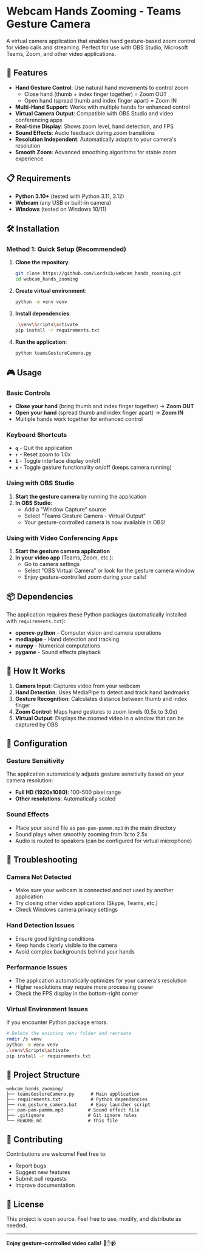 # Webcam Hands Zooming - Teams Gesture Camera

A virtual camera application that enables hand gesture-based zoom control for video calls and streaming. Perfect for use with OBS Studio, Microsoft Teams, Zoom, and other video applications.

## 🚀 Features

- **Hand Gesture Control**: Use natural hand movements to control zoom
  - Close hand (thumb + index finger together) = Zoom OUT
  - Open hand (spread thumb and index finger apart) = Zoom IN
- **Multi-Hand Support**: Works with multiple hands for enhanced control
- **Virtual Camera Output**: Compatible with OBS Studio and video conferencing apps
- **Real-time Display**: Shows zoom level, hand detection, and FPS
- **Sound Effects**: Audio feedback during zoom transitions
- **Resolution Independent**: Automatically adapts to your camera's resolution
- **Smooth Zoom**: Advanced smoothing algorithms for stable zoom experience

## 📋 Requirements

- **Python 3.10+** (tested with Python 3.11, 3.12)
- **Webcam** (any USB or built-in camera)
- **Windows** (tested on Windows 10/11)

## 🛠️ Installation

### Method 1: Quick Setup (Recommended)

1. **Clone the repository**:
   ```bash
   git clone https://github.com/Lordsib/webcam_hands_zooming.git
   cd webcam_hands_zooming
   ```

2. **Create virtual environment**:
   ```bash
   python -m venv venv
   ```

3. **Install dependencies**:
   ```bash
   .\venv\Scripts\activate
   pip install -r requirements.txt
   ```

4. **Run the application**:
   ```bash
   python teamsGestureCamera.py
   ```

## 🎮 Usage

### Basic Controls

- **Close your hand** (bring thumb and index finger together) → **Zoom OUT**
- **Open your hand** (spread thumb and index finger apart) → **Zoom IN**
- Multiple hands work together for enhanced control

### Keyboard Shortcuts

- **`q`** - Quit the application
- **`r`** - Reset zoom to 1.0x
- **`i`** - Toggle interface display on/off
- **`x`** - Toggle gesture functionality on/off (keeps camera running)

### Using with OBS Studio

1. **Start the gesture camera** by running the application
2. **In OBS Studio**:
   - Add a "Window Capture" source
   - Select "Teams Gesture Camera - Virtual Output"
   - Your gesture-controlled camera is now available in OBS!

### Using with Video Conferencing Apps

1. **Start the gesture camera application**
2. **In your video app** (Teams, Zoom, etc.):
   - Go to camera settings
   - Select "OBS Virtual Camera" or look for the gesture camera window
   - Enjoy gesture-controlled zoom during your calls!

## 📦 Dependencies

The application requires these Python packages (automatically installed with `requirements.txt`):

- **opencv-python** - Computer vision and camera operations
- **mediapipe** - Hand detection and tracking
- **numpy** - Numerical computations
- **pygame** - Sound effects playback

## 🎯 How It Works

1. **Camera Input**: Captures video from your webcam
2. **Hand Detection**: Uses MediaPipe to detect and track hand landmarks
3. **Gesture Recognition**: Calculates distance between thumb and index finger
4. **Zoom Control**: Maps hand gestures to zoom levels (0.5x to 3.0x)
5. **Virtual Output**: Displays the zoomed video in a window that can be captured by OBS

## 🔧 Configuration

### Gesture Sensitivity

The application automatically adjusts gesture sensitivity based on your camera resolution:
- **Full HD (1920x1080)**: 100-500 pixel range
- **Other resolutions**: Automatically scaled

### Sound Effects

- Place your sound file as `pam-pam-pammm.mp3` in the main directory
- Sound plays when smoothly zooming from 1x to 2.5x
- Audio is routed to speakers (can be configured for virtual microphone)

## 🐛 Troubleshooting

### Camera Not Detected
- Make sure your webcam is connected and not used by another application
- Try closing other video applications (Skype, Teams, etc.)
- Check Windows camera privacy settings

### Hand Detection Issues
- Ensure good lighting conditions
- Keep hands clearly visible to the camera
- Avoid complex backgrounds behind your hands

### Performance Issues
- The application automatically optimizes for your camera's resolution
- Higher resolutions may require more processing power
- Check the FPS display in the bottom-right corner

### Virtual Environment Issues
If you encounter Python package errors:
```bash
# Delete the existing venv folder and recreate
rmdir /s venv
python -m venv venv
.\venv\Scripts\activate
pip install -r requirements.txt
```

## 📁 Project Structure

```
webcam_hands_zooming/
├── teamsGestureCamera.py      # Main application
├── requirements.txt           # Python dependencies
├── run_gesture_camera.bat     # Easy launcher script
├── pam-pam-pammm.mp3         # Sound effect file
├── .gitignore                # Git ignore rules
└── README.md                 # This file
```

## 🤝 Contributing

Contributions are welcome! Feel free to:
- Report bugs
- Suggest new features
- Submit pull requests
- Improve documentation

## 📝 License

This project is open source. Feel free to use, modify, and distribute as needed.

---

**Enjoy gesture-controlled video calls!** 🎥✋📹
